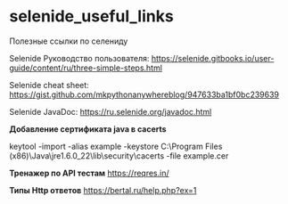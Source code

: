 # selenide_useful_links
Полезные ссылки по селениду

Selenide Руководство пользователя:
https://selenide.gitbooks.io/user-guide/content/ru/three-simple-steps.html

Selenide cheat sheet:
https://gist.github.com/mkpythonanywhereblog/947633ba1bf0bc239639

Selenide JavaDoc:
https://ru.selenide.org/javadoc.html

**Добавление сертификата java в cacerts**

keytool -import -alias example -keystore  C:\Program Files (x86)\Java\jre1.6.0_22\lib\security\cacerts -file example.cer

**Тренажер по API тестам**
https://reqres.in/

**Типы Http ответов**
https://bertal.ru/help.php?ex=1
